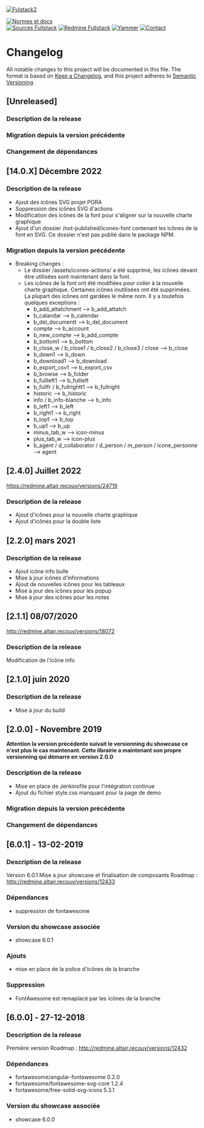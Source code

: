   [![Fulstack2](http://gitlab.altair.recouv/sded/bureau-technique/architecture-expertise-applicative/zone-ressources/images-bt/raw/master/Fullstacklarge.png)](https://recouv.sharepoint.com/sites/bureautechniquedsi-sded/SitePages/Socle-FullStack.aspx) 
                                                         
[![Normes et docs](http://gitlab.altair.recouv/sded/bureau-technique/architecture-expertise-applicative/zone-ressources/images-bt/raw/master/sharepoint-35.png)](https://recouv.sharepoint.com/:f:/r/sites/bureautechniquedsi-sded/Documents%20partages/Architecture%20et%20Expertise%20Applicative/Norme%20Frontend%20Angular%20-%20Bootstrap)  
 [![Sources Fullstack](http://gitlab.altair.recouv/sded/bureau-technique/architecture-expertise-applicative/zone-ressources/images-bt/raw/master/gitlab-35.png)](http://gitlab.altair.recouv/sded/bureau-technique/architecture-expertise-applicative/composants-graphiques/acoss-icones)
  [![Redmine Fullstack](http://gitlab.altair.recouv/sded/bureau-technique/architecture-expertise-applicative/zone-ressources/images-bt/raw/master/redmine-35.png)](http://redmine.altair.recouv/projects/bt_acoss-icones/issues)
  [![Yammer](http://gitlab.altair.recouv/sded/bureau-technique/architecture-expertise-applicative/zone-ressources/images-bt/raw/master/yammer-35.png)](https://www.yammer.com/recouv.fr/#/threads/inGroup?type=in_group&feedId=16003777&view=all)
  [![Contact](http://gitlab.altair.recouv/sded/bureau-technique/architecture-expertise-applicative/zone-ressources/images-bt/raw/master/email-35.png)](mailto:ac750-dsi-sded-bt-aea@acoss.fr)

# Changelog
All notable changes to this project will be documented in this file.
The format is based on [Keep a Changelog](https://keepachangelog.com/en/1.0.0/),
and this project adheres to [Semantic Versioning](https://semver.org/spec/v2.0.0.html).

## [Unreleased]
### Description de la release
### Migration depuis la version précédente
### Changement de dépendances

## [14.0.X] Décembre 2022
### Description de la release
* Ajout des icônes SVG projet PORA
* Suppression des icônes SVG d'actions
* Modification des icônes de la font pour s'aligner sur la nouvelle charte graphique
* Ajout d'un dossier /not-published/icones-font contenant les icônes de la font en SVG. Ce dossier n'est pas publié dans le package NPM.

### Migration depuis la version précédente
* Breaking changes :
  * Le dossier /assets/icones-actions/ a été supprimé, les icônes devant être utilisées sont maintenant dans la font.
  * Les icônes de la font ont été modifiées pour coller à la nouvelle charte graphique. Certaines icônes inutilisées ont été supprimées. La plupart des icônes ont gardées le même nom. Il y a toutefois quelques exceptions :
    * b_add_attatchment --> b_add_attatch
    * b_calandar --> b_calendar
    * b_del_documentt --> b_del_document
    * compte --> b_account
    * b_new_compte --> b_add_compte
    * b_bottom1 --> b_bottom
    * b_close_w / b_close1 / b_close2 / b_close3 / close --> b_close
    * b_down1 --> b_down
    * b_download1 --> b_download
    * b_export_csv1 --> b_export_csv
    * b_browse --> b_folder
    * b_fullleft1 --> b_fullleft
    * b_fullfr / b_fullrightt1 --> b_fullright
    * historic --> b_historic
    * info / b_info-blanche --> b_info
    * b_left1 --> b_left
    * b_right1 --> b_right
    * b_top1 --> b_top
    * b_up1 --> b_up
    * minus_tab_w --> icon-minus
    * plus_tab_w --> icon-plus
    * b_agent / d_collaborator / d_person / m_person / icone_personne --> agent

## [2.4.0] Juillet 2022

https://redmine.altair.recouv/versions/24719

### Description de la release
* Ajout d'icônes pour la nouvelle charte graphique
* Ajout d'icônes pour la double liste

## [2.2.0] mars 2021
### Description de la release
* Ajout icône info bulle
* Mise à jour icônes d'informations
* Ajout de nouvelles icônes pour les tableaux
* Mise à jour des icônes pour les popup
* Mise à jour des icônes pour les notes


## [2.1.1] 08/07/2020

http://redmine.altair.recouv/versions/18072

### Description de la release
Modification de l'icône info

## [2.1.0] juin 2020
### Description de la release
* Mise à jour du build

## [2.0.0] - Novembre 2019

**Attention la version précédente suivait le versionning du showcase ce n'est plus le cas maintenant.
Cette librairie a maintenant son propre versionning qui démarre en version 2.0.0**

### Description de la release
* Mise en place de Jenkinsfile pour l'intégration continue
* Ajout du fichier style.css manquant pour la page de demo

### Migration depuis la version précédente

### Changement de dépendances

## [6.0.1] - 13-02-2019
### Description de la release
Version 6.0.1
Mise à jour showcase et finalisation de composants
Roadmap : http://redmine.altair.recouv/versions/12433
### Dépendances
* suppression de fontawesome

### Version du showcase associée 
* showcase 6.0.1

### Ajouts
* mise en place de la police d'icônes de la branche

### Suppression
* FontAwesome est remaplacé par les icônes de la branche

## [6.0.0] - 27-12-2018
### Description de la release
Première version
Roadmap : http://redmine.altair.recouv/versions/12432
### Dépendances
* fortawesome/angular-fontawesome 0.2.0
* fortawesome/fontawesome-svg-core 1.2.4
* fortawesome/free-solid-svg-icons 5.3.1

### Version du showcase associée 
* showcase 6.0.0
